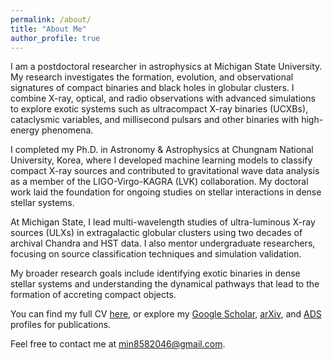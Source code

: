 ```yaml
---
permalink: /about/
title: "About Me"
author_profile: true
---
```


I am a postdoctoral researcher in astrophysics at Michigan State University.  
My research investigates the formation, evolution, and observational signatures of compact binaries and black holes in globular clusters. I combine X-ray, optical, and radio observations with advanced simulations to explore exotic systems such as ultracompact X-ray binaries (UCXBs), cataclysmic variables, and millisecond pulsars and other binaries with high-energy phenomena.

I completed my Ph.D. in Astronomy & Astrophysics at Chungnam National University, Korea, where I developed machine learning models to classify compact X-ray sources and contributed to gravitational wave data analysis as a member of the LIGO-Virgo-KAGRA (LVK) collaboration. My doctoral work laid the foundation for ongoing studies on stellar interactions in dense stellar systems.

At Michigan State, I lead multi-wavelength studies of ultra-luminous X-ray sources (ULXs) in extragalactic globular clusters using two decades of archival Chandra and HST data. I also mentor undergraduate researchers, focusing on source classification techniques and simulation validation.

My broader research goals include identifying exotic binaries in dense stellar systems and understanding the dynamical pathways that lead to the formation of accreting compact objects. 

You can find my full CV [here](https://kwangmin.github.io/assets/files/cv.pdf), or explore my [Google Scholar](https://scholar.google.com/citations?user=IheAsogAAAAJ&hl=en), [arXiv](https://arxiv.org/search/?searchtype=author&query=Oh%2C+Kwangmin), and [ADS](https://ui.adsabs.harvard.edu/search/filter_author_facet_hier_fq_author=OR&filter_author_facet_hier_fq_author=author_facet_hier%3A%221%2FOh%2C%20K%2FOh%2C%20K%22&filter_author_facet_hier_fq_author=author_facet_hier%3A%221%2FOh%2C%20K%2FOh%2C%20Kwangmin%22&filter_database_fq_database=AND&filter_database_fq_database=database%3A%22astronomy%22&fq=%7B!type%3Daqp%20v%3D%24fq_database%7D&fq=%7B!type%3Daqp%20v%3D%24fq_author%7D&fq_author=(author_facet_hier%3A%221%2FOh%2C%20K%2FOh%2C%20K%22%20OR%20author_facet_hier%3A%221%2FOh%2C%20K%2FOh%2C%20Kwangmin%22)&fq_database=(database%3A%22astronomy%22)&q=author%3A%22Oh%2C%20K.%22&sort=date%20desc%2C%20bibcode%20desc&p_=0) profiles for publications.

Feel free to contact me at [min8582046@gmail.com](mailto:min8582046@gmail.com).
